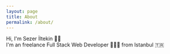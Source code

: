 ```yaml
---
layout: page
title: About
permalink: /about/
---
```


Hi, I'm Sezer İltekin 👋🏼 <br/>I'm an freelance Full Stack Web Developer 👨🏻‍💻 from Istanbul 🇹🇷